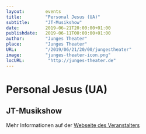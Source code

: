```yaml
---
layout:        events
title:         "Personal Jesus (UA)"
subtitle:      "JT-Musikshow"
date:          2019-06-21T20:00:00+01:00
publishdate:   2019-06-11T00:00:00+01:00
author:        "Junges Theater"
place:         "Junges Theater"
URL:           "/2019/06/21/20/00/jungestheater"
image:         "junges-theater-icon.png"
locURL:         "http://junges-theater.de"
---
```


Personal Jesus (UA)
===========

JT-Musikshow
-----------



Mehr Informationen auf der [Webseite des Veranstalters](http://www.junges-theater.de/content/index.php?id=682)
